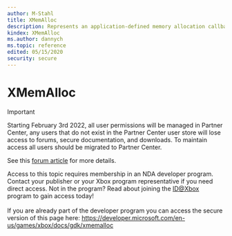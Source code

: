 ```yaml
---
author: M-Stahl
title: XMemAlloc
description: Represents an application-defined memory allocation callback function that replaces the default memory allocator.
kindex: XMemAlloc
ms.author: dannych
ms.topic: reference
edited: 05/15/2020
security: secure
---
```


# XMemAlloc
> [!IMPORTANT]
> Starting February 3rd 2022, all user permissions will be managed in Partner Center, any users that do not exist in the Partner Center user store will lose access to forums, secure documentation, and downloads. To maintain access all users should be migrated to Partner Center. <p></p>See this <a href="https://forums.xboxlive.com/articles/132187/breaking-change-user-access-for-forums-secure-docu.html">forum article</a> for more details.  

 Access to this topic requires membership in an NDA developer program. Contact your publisher or your Xbox program representative if you need direct access. Not in the program? Read about joining the <a href="https://www.xbox.com/Developers/id">ID@Xbox</a> program to gain access today!  <br/><br/>If you are already part of the developer program you can access the secure version of this page here: <a target="_blank" href="https://developer.microsoft.com/en-us/games/xbox/docs/gdk/xmemalloc">https://developer.microsoft.com/en-us/games/xbox/docs/gdk/xmemalloc</a>